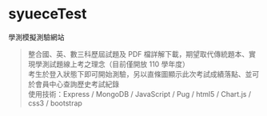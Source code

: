# syueceTest
學測模擬測驗網站

> 整合國、英、數三科歷屆試題及 PDF 檔詳解下載，期望取代傳統題本、實現學測試題線上考之理念（目前僅開放 110 學年度）<br>
> 考生於登入狀態下即可開始測驗，另以直條圖顯示此次考試成績落點、並可於會員中心查詢歷史考試紀錄<br>
> 使用技術：Express / MongoDB / JavaScript / Pug / html5 / Chart.js / css3 / bootstrap

